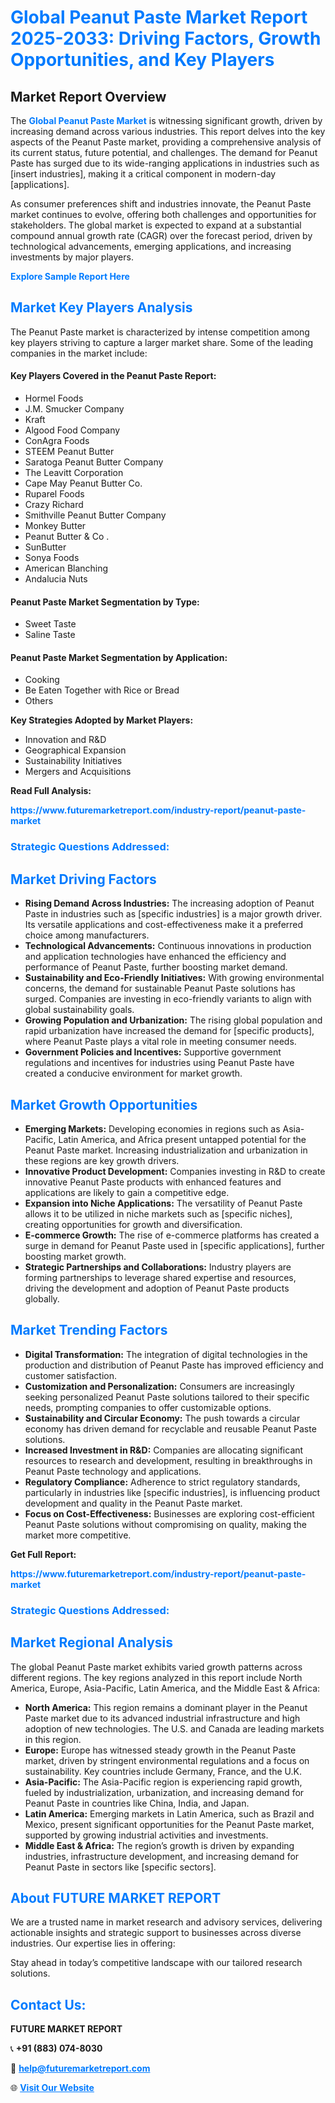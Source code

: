 <h1 style="color: #007BFF;">Global Peanut Paste Market Report 2025-2033: Driving Factors, Growth Opportunities, and Key Players</h1>

<section id="overview">
<h2>Market Report Overview</h2>
<p>The <a href="https://www.futuremarketreport.com/industry-report/peanut-paste-market" style="color: #007BFF; text-decoration: none;"><strong>Global Peanut Paste Market</strong></a> is witnessing significant growth, driven by increasing demand across various industries. This report delves into the key aspects of the Peanut Paste market, providing a comprehensive analysis of its current status, future potential, and challenges. The demand for Peanut Paste has surged due to its wide-ranging applications in industries such as [insert industries], making it a critical component in modern-day [applications].</p>
<p>As consumer preferences shift and industries innovate, the Peanut Paste market continues to evolve, offering both challenges and opportunities for stakeholders. The global market is expected to expand at a substantial compound annual growth rate (CAGR) over the forecast period, driven by technological advancements, emerging applications, and increasing investments by major players.</p>
</section>

<section id="overview">
<p><a href="https://www.futuremarketreport.com/request-sample/reportId=107087" style="color: #007BFF; text-decoration: none;"><strong>Explore Sample Report Here</strong></a></p>
</section>

<section id="key-players">
<h2 style="color: #007BFF;">Market Key Players Analysis</h2>
<p>The Peanut Paste market is characterized by intense competition among key players striving to capture a larger market share. Some of the leading companies in the market include:</p>
<h4>Key Players Covered in the Peanut Paste Report:</h4>
<ul><li>Hormel Foods</li><li>J.M. Smucker Company</li><li>Kraft</li><li>Algood Food Company</li><li>ConAgra Foods</li><li>STEEM Peanut Butter</li><li>Saratoga Peanut Butter Company</li><li>The Leavitt Corporation</li><li>Cape May Peanut Butter Co.</li><li>Ruparel Foods</li><li>Crazy Richard</li><li>Smithville Peanut Butter Company</li><li>Monkey Butter</li><li>Peanut Butter &amp; Co .</li><li>SunButter</li><li>Sonya Foods</li><li>American Blanching</li><li>Andalucia Nuts</li></ul>
<h4>Peanut Paste Market Segmentation by Type:</h4>
<ul><li>Sweet Taste</li><li>Saline Taste</li></ul>

<h4>Peanut Paste Market Segmentation by Application:</h4>
<ul><li>Cooking</li><li>Be Eaten Together with Rice or Bread</li><li>Others</li></ul>
<p><strong>Key Strategies Adopted by Market Players:</strong></p>
<ul>
<li>Innovation and R&D</li>
<li>Geographical Expansion</li>
<li>Sustainability Initiatives</li>
<li>Mergers and Acquisitions</li>
</ul>
</section>

<section>
<p><strong>Read Full Analysis: </strong></p><a href="https://www.futuremarketreport.com/industry-report/peanut-paste-market" style="color: #007BFF; text-decoration: none;"><strong>https://www.futuremarketreport.com/industry-report/peanut-paste-market</strong></a>
<h3 style="color: #007BFF;">Strategic Questions Addressed:</h3>
</section>

<section id="driving-factors">
<h2 style="color: #007BFF;">Market Driving Factors</h2>
<ul>
<li><strong>Rising Demand Across Industries:</strong> The increasing adoption of Peanut Paste in industries such as [specific industries] is a major growth driver. Its versatile applications and cost-effectiveness make it a preferred choice among manufacturers.</li>
<li><strong>Technological Advancements:</strong> Continuous innovations in production and application technologies have enhanced the efficiency and performance of Peanut Paste, further boosting market demand.</li>
<li><strong>Sustainability and Eco-Friendly Initiatives:</strong> With growing environmental concerns, the demand for sustainable Peanut Paste solutions has surged. Companies are investing in eco-friendly variants to align with global sustainability goals.</li>
<li><strong>Growing Population and Urbanization:</strong> The rising global population and rapid urbanization have increased the demand for [specific products], where Peanut Paste plays a vital role in meeting consumer needs.</li>
<li><strong>Government Policies and Incentives:</strong> Supportive government regulations and incentives for industries using Peanut Paste have created a conducive environment for market growth.</li>
</ul>
</section>

<section id="growth-opportunities">
<h2 style="color: #007BFF;">Market Growth Opportunities</h2>
<ul>
<li><strong>Emerging Markets:</strong> Developing economies in regions such as Asia-Pacific, Latin America, and Africa present untapped potential for the Peanut Paste market. Increasing industrialization and urbanization in these regions are key growth drivers.</li>
<li><strong>Innovative Product Development:</strong> Companies investing in R&D to create innovative Peanut Paste products with enhanced features and applications are likely to gain a competitive edge.</li>
<li><strong>Expansion into Niche Applications:</strong> The versatility of Peanut Paste allows it to be utilized in niche markets such as [specific niches], creating opportunities for growth and diversification.</li>
<li><strong>E-commerce Growth:</strong> The rise of e-commerce platforms has created a surge in demand for Peanut Paste used in [specific applications], further boosting market growth.</li>
<li><strong>Strategic Partnerships and Collaborations:</strong> Industry players are forming partnerships to leverage shared expertise and resources, driving the development and adoption of Peanut Paste products globally.</li>
</ul>
</section>

<section id="trending-factors">
<h2 style="color: #007BFF;">Market Trending Factors</h2>
<ul>
<li><strong>Digital Transformation:</strong> The integration of digital technologies in the production and distribution of Peanut Paste has improved efficiency and customer satisfaction.</li>
<li><strong>Customization and Personalization:</strong> Consumers are increasingly seeking personalized Peanut Paste solutions tailored to their specific needs, prompting companies to offer customizable options.</li>
<li><strong>Sustainability and Circular Economy:</strong> The push towards a circular economy has driven demand for recyclable and reusable Peanut Paste solutions.</li>
<li><strong>Increased Investment in R&D:</strong> Companies are allocating significant resources to research and development, resulting in breakthroughs in Peanut Paste technology and applications.</li>
<li><strong>Regulatory Compliance:</strong> Adherence to strict regulatory standards, particularly in industries like [specific industries], is influencing product development and quality in the Peanut Paste market.</li>
<li><strong>Focus on Cost-Effectiveness:</strong> Businesses are exploring cost-efficient Peanut Paste solutions without compromising on quality, making the market more competitive.</li>
</ul>
</section>

<section>
<p><strong>Get Full Report: </strong></p><a href="https://www.futuremarketreport.com/industry-report/peanut-paste-market" style="color: #007BFF; text-decoration: none;"><strong>https://www.futuremarketreport.com/industry-report/peanut-paste-market</strong></a>
<h3 style="color: #007BFF;">Strategic Questions Addressed:</h3>
</section>


<section id="regional-analysis">
<h2 style="color: #007BFF;">Market Regional Analysis</h2>
<p>The global Peanut Paste market exhibits varied growth patterns across different regions. The key regions analyzed in this report include North America, Europe, Asia-Pacific, Latin America, and the Middle East & Africa:</p>
<ul>
<li><strong>North America:</strong> This region remains a dominant player in the Peanut Paste market due to its advanced industrial infrastructure and high adoption of new technologies. The U.S. and Canada are leading markets in this region.</li>
<li><strong>Europe:</strong> Europe has witnessed steady growth in the Peanut Paste market, driven by stringent environmental regulations and a focus on sustainability. Key countries include Germany, France, and the U.K.</li>
<li><strong>Asia-Pacific:</strong> The Asia-Pacific region is experiencing rapid growth, fueled by industrialization, urbanization, and increasing demand for Peanut Paste in countries like China, India, and Japan.</li>
<li><strong>Latin America:</strong> Emerging markets in Latin America, such as Brazil and Mexico, present significant opportunities for the Peanut Paste market, supported by growing industrial activities and investments.</li>
<li><strong>Middle East & Africa:</strong> The region’s growth is driven by expanding industries, infrastructure development, and increasing demand for Peanut Paste in sectors like [specific sectors].</li>
</ul>
</section>

<footer>
<h2 style="color: #007BFF;">About FUTURE MARKET REPORT</h2>
<p>We are a trusted name in market research and advisory services, delivering actionable insights and strategic support to businesses across diverse industries. Our expertise lies in offering:</p>

<p>Stay ahead in today’s competitive landscape with our tailored research solutions.</p>

<h2 style="color: #007BFF;">Contact Us:</h2>
<p><strong>FUTURE MARKET REPORT</strong></p>
<p>📞 <strong>+91 (883) 074-8030</strong></p>
<p>📧 <strong><a href="mailto:help@futuremarketreport.com" style="color: #007BFF;">help@futuremarketreport.com</a></strong></p>
<p>🌐 <strong><a href="https://www.futuremarketreport.com/" style="color: #007BFF;">Visit Our Website</a></strong></p>
</footer>